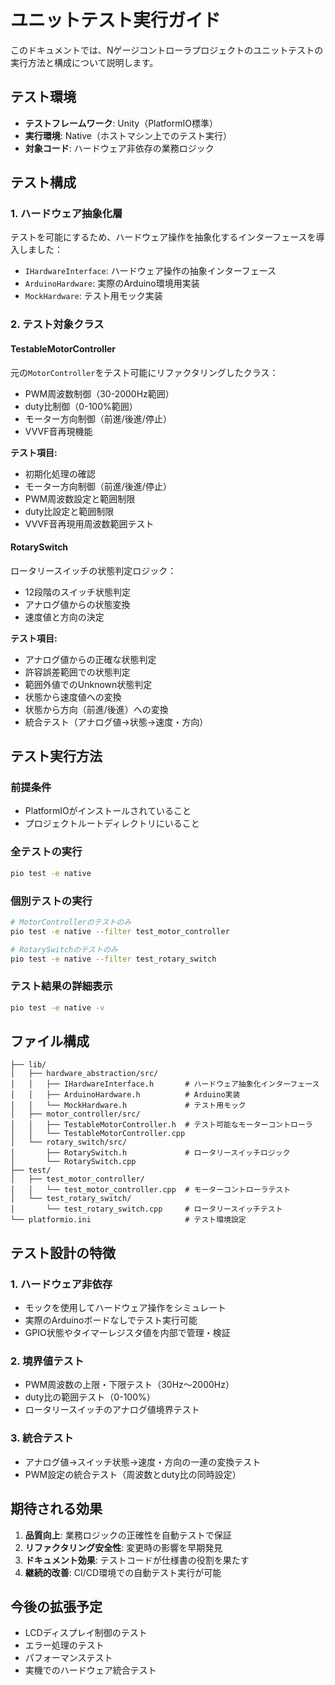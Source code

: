 # ユニットテスト実行ガイド

このドキュメントでは、Nゲージコントローラプロジェクトのユニットテストの実行方法と構成について説明します。

## テスト環境

- **テストフレームワーク**: Unity（PlatformIO標準）
- **実行環境**: Native（ホストマシン上でのテスト実行）
- **対象コード**: ハードウェア非依存の業務ロジック

## テスト構成

### 1. ハードウェア抽象化層

テストを可能にするため、ハードウェア操作を抽象化するインターフェースを導入しました：

- `IHardwareInterface`: ハードウェア操作の抽象インターフェース
- `ArduinoHardware`: 実際のArduino環境用実装
- `MockHardware`: テスト用モック実装

### 2. テスト対象クラス

#### TestableMotorController
元の`MotorController`をテスト可能にリファクタリングしたクラス：

- PWM周波数制御（30-2000Hz範囲）
- duty比制御（0-100%範囲）
- モーター方向制御（前進/後進/停止）
- VVVF音再現機能

**テスト項目:**
- 初期化処理の確認
- モーター方向制御（前進/後進/停止）
- PWM周波数設定と範囲制限
- duty比設定と範囲制限
- VVVF音再現用周波数範囲テスト

#### RotarySwitch
ロータリースイッチの状態判定ロジック：

- 12段階のスイッチ状態判定
- アナログ値からの状態変換
- 速度値と方向の決定

**テスト項目:**
- アナログ値からの正確な状態判定
- 許容誤差範囲での状態判定
- 範囲外値でのUnknown状態判定
- 状態から速度値への変換
- 状態から方向（前進/後進）への変換
- 統合テスト（アナログ値→状態→速度・方向）

## テスト実行方法

### 前提条件
- PlatformIOがインストールされていること
- プロジェクトルートディレクトリにいること

### 全テストの実行
```bash
pio test -e native
```

### 個別テストの実行
```bash
# MotorControllerのテストのみ
pio test -e native --filter test_motor_controller

# RotarySwitchのテストのみ  
pio test -e native --filter test_rotary_switch
```

### テスト結果の詳細表示
```bash
pio test -e native -v
```

## ファイル構成

```
├── lib/
│   ├── hardware_abstraction/src/
│   │   ├── IHardwareInterface.h       # ハードウェア抽象化インターフェース
│   │   ├── ArduinoHardware.h          # Arduino実装
│   │   └── MockHardware.h             # テスト用モック
│   ├── motor_controller/src/
│   │   ├── TestableMotorController.h  # テスト可能なモーターコントローラ
│   │   └── TestableMotorController.cpp
│   └── rotary_switch/src/
│       ├── RotarySwitch.h             # ロータリースイッチロジック
│       └── RotarySwitch.cpp
├── test/
│   ├── test_motor_controller/
│   │   └── test_motor_controller.cpp  # モーターコントローラテスト
│   └── test_rotary_switch/
│       └── test_rotary_switch.cpp     # ロータリースイッチテスト
└── platformio.ini                     # テスト環境設定
```

## テスト設計の特徴

### 1. ハードウェア非依存
- モックを使用してハードウェア操作をシミュレート
- 実際のArduinoボードなしでテスト実行可能
- GPIO状態やタイマーレジスタ値を内部で管理・検証

### 2. 境界値テスト
- PWM周波数の上限・下限テスト（30Hz〜2000Hz）
- duty比の範囲テスト（0-100%）
- ロータリースイッチのアナログ値境界テスト

### 3. 統合テスト
- アナログ値→スイッチ状態→速度・方向の一連の変換テスト
- PWM設定の統合テスト（周波数とduty比の同時設定）

## 期待される効果

1. **品質向上**: 業務ロジックの正確性を自動テストで保証
2. **リファクタリング安全性**: 変更時の影響を早期発見
3. **ドキュメント効果**: テストコードが仕様書の役割を果たす
4. **継続的改善**: CI/CD環境での自動テスト実行が可能

## 今後の拡張予定

- LCDディスプレイ制御のテスト
- エラー処理のテスト
- パフォーマンステスト
- 実機でのハードウェア統合テスト